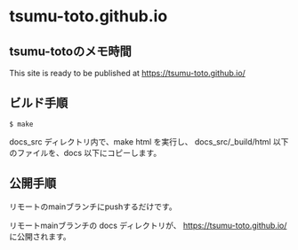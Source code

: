 # tsumu-toto.github.io
## tsumu-totoのメモ時間
This site is ready to be published at https://tsumu-toto.github.io/

## ビルド手順
```Shell
$ make
```
docs_src ディレクトリ内で、make html を実行し、
docs_src/_build/html 以下のファイルを、docs 以下にコピーします。

## 公開手順
リモートのmainブランチにpushするだけです。

リモートmainブランチの docs ディレクトリが、
https://tsumu-toto.github.io/
に公開されます。

